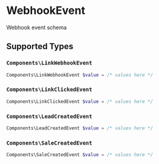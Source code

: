 # WebhookEvent

Webhook event schema


## Supported Types

### `Components\LinkWebhookEvent`

```php
Components\LinkWebhookEvent $value = /* values here */
```

### `Components\LinkClickedEvent`

```php
Components\LinkClickedEvent $value = /* values here */
```

### `Components\LeadCreatedEvent`

```php
Components\LeadCreatedEvent $value = /* values here */
```

### `Components\SaleCreatedEvent`

```php
Components\SaleCreatedEvent $value = /* values here */
```

